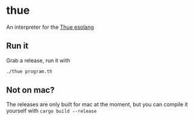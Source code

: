# thue

An interpreter for the [Thue esolang](https://esolangs.org/wiki/Thue)

## Run it

Grab a release, run it with

```bash
./thue program.th
```

## Not on mac?

The releases are only built for mac at the moment, but
you can compile it yourself with `cargo build --release`
